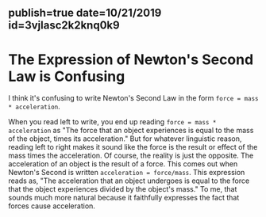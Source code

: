 publish=true
date=10/21/2019
id=3vjlasc2k2knq0k9
---
# The Expression of Newton's Second Law is Confusing

I think it's confusing to write Newton's Second Law in the form `force = mass * acceleration`.

When you read left to write, you end up reading `force = mass * acceleration` as "The force that an object experiences is equal to the mass of the object, times its acceleration." But for whatever linguistic reason, reading left to right makes it sound like the force is the result or effect of the mass times the acceleration. Of course, the reality is just the opposite. The acceleration of an object is the result of a force. This comes out when Newton's Second is written `acceleration = force/mass`. This expression reads as, "The acceleration that an object undergoes is equal to the force that the object experiences divided by the object's mass." To me, that sounds much more natural because it faithfully expresses the fact that forces cause acceleration.